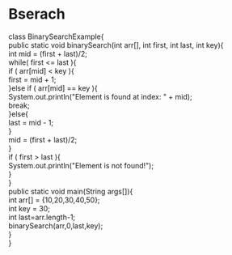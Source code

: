 # Bserach
class BinarySearchExample{  
 public static void binarySearch(int arr[], int first, int last, int key){  
   int mid = (first + last)/2;  
   while( first <= last ){  
      if ( arr[mid] < key ){  
        first = mid + 1;     
      }else if ( arr[mid] == key ){  
        System.out.println("Element is found at index: " + mid);  
        break;  
      }else{  
         last = mid - 1;  
      }  
      mid = (first + last)/2;  
   }  
   if ( first > last ){  
      System.out.println("Element is not found!");  
   }  
 }  
 public static void main(String args[]){  
        int arr[] = {10,20,30,40,50};  
        int key = 30;  
        int last=arr.length-1;  
        binarySearch(arr,0,last,key);     
 }  
}  
